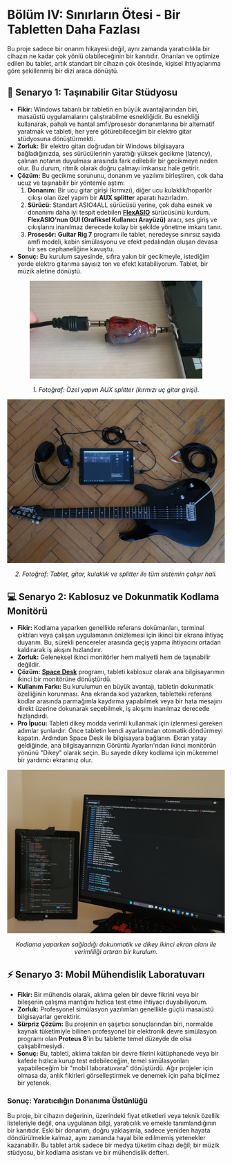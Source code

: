 # Bölüm IV: Sınırların Ötesi - Bir Tabletten Daha Fazlası

Bu proje sadece bir onarım hikayesi değil, aynı zamanda yaratıcılıkla bir cihazın ne kadar çok yönlü olabileceğinin bir kanıtıdır. Onarılan ve optimize edilen bu tablet, artık standart bir cihazın çok ötesinde, kişisel ihtiyaçlarıma göre şekillenmiş bir dizi araca dönüştü.

## 🎸 Senaryo 1: Taşınabilir Gitar Stüdyosu

*   **Fikir:** Windows tabanlı bir tabletin en büyük avantajlarından biri, masaüstü uygulamalarını çalıştırabilme esnekliğidir. Bu esnekliği kullanarak, pahalı ve hantal amfi/prosesör donanımlarına bir alternatif yaratmak ve tableti, her yere götürebileceğim bir elektro gitar stüdyosuna dönüştürmekti.
*   **Zorluk:** Bir elektro gitarı doğrudan bir Windows bilgisayara bağladığınızda, ses sürücülerinin yarattığı yüksek gecikme (latency), çalınan notanın duyulması arasında fark edilebilir bir gecikmeye neden olur. Bu durum, ritmik olarak doğru çalmayı imkansız hale getirir.
*   **Çözüm:** Bu gecikme sorununu, donanım ve yazılımı birleştiren, çok daha ucuz ve taşınabilir bir yöntemle aştım:
    1.  **Donanım:** Bir ucu gitar girişi (kırmızı), diğer ucu kulaklık/hoparlör çıkışı olan özel yapım bir **AUX splitter** aparatı hazırladım.
    2.  **Sürücü:** Standart ASIO4ALL sürücüsü yerine, çok daha esnek ve donanımı daha iyi tespit edebilen **[FlexASIO](https://github.com/dechamps/FlexASIO)** sürücüsünü kurdum. **FlexASIO'nun GUI (Grafiksel Kullanıcı Arayüzü)** aracı, ses giriş ve çıkışlarını inanılmaz derecede kolay bir şekilde yönetme imkanı tanır.
    3.  **Prosesör:** **Guitar Rig 7** programı ile tablet, neredeyse sınırsız sayıda amfi modeli, kabin simülasyonu ve efekt pedalından oluşan devasa bir ses cephaneliğine kavuştu.
*   **Sonuç:** Bu kurulum sayesinde, sıfıra yakın bir gecikmeyle, istediğim yerde elektro gitarıma sayısız ton ve efekt katabiliyorum. Tablet, bir müzik aletine dönüştü.

<p align="center">
  <img src="../assets/images/aux_splitter_gitar_and_speaker.jpg" width="400">
</p>
<p align="center">
  <i>1. Fotoğraf: Özel yapım AUX splitter (kırmızı uç gitar girişi).</i>
</p>

<p align="center">
  <img src="../assets/images/guitar_and_tablet_setup_birdview_photo.jpg" width="750">
</p>
<p align="center">
  <i>2. Fotoğraf: Tablet, gitar, kulaklık ve splitter ile tüm sistemin çalışır hali.</i>
</p>


## 💻 Senaryo 2: Kablosuz ve Dokunmatik Kodlama Monitörü

*   **Fikir:** Kodlama yaparken genellikle referans dokümanları, terminal çıktıları veya çalışan uygulamanın önizlemesi için ikinci bir ekrana ihtiyaç duyarım. Bu, sürekli pencereler arasında geçiş yapma ihtiyacını ortadan kaldırarak iş akışını hızlandırır.
*   **Zorluk:** Geleneksel ikinci monitörler hem maliyetli hem de taşınabilir değildir.
*   **Çözüm:** **[Space Desk](https://www.spacedesk.net/)** programı, tableti kablosuz olarak ana bilgisayarımın ikinci bir monitörüne dönüştürdü.
*   **Kullanım Farkı:** Bu kurulumun en büyük avantajı, tabletin dokunmatik özelliğinin korunması. Ana ekranda kod yazarken, tabletteki referans kodlar arasında parmağımla kaydırma yapabilmek veya bir hata mesajını direkt üzerine dokunarak seçebilmek, iş akışımı inanılmaz derecede hızlandırdı.
*   **Pro İpucu:** Tableti dikey modda verimli kullanmak için izlenmesi gereken adımlar şunlardır: Önce tabletin kendi ayarlarından otomatik döndürmeyi kapatın. Ardından Space Desk ile bilgisayara bağlanın. Ekran yatay geldiğinde, ana bilgisayarınızın Görüntü Ayarları'ndan ikinci monitörün yönünü "Dikey" olarak seçin. Bu sayede dikey kodlama için mükemmel bir yardımcı ekranınız olur.

<p align="center">
  <img src="../assets/images/tablet_as_a_second_monitor.jpg" width="700">
</p>
<p align="center">
  <i>Kodlama yaparken sağladığı dokunmatik ve dikey ikinci ekran alanı ile verimliliği artıran bir kurulum.</i>
</p>

## ⚡ Senaryo 3: Mobil Mühendislik Laboratuvarı

*   **Fikir:** Bir mühendis olarak, aklıma gelen bir devre fikrini veya bir bileşenin çalışma mantığını hızlıca test etme ihtiyacı duyabiliyorum.
*   **Zorluk:** Profesyonel simülasyon yazılımları genellikle güçlü masaüstü bilgisayarlar gerektirir.
*   **Sürpriz Çözüm:** Bu projenin en şaşırtıcı sonuçlarından biri, normalde kaynak tüketimiyle bilinen profesyonel bir elektronik devre simülasyon programı olan **Proteus 8**'in bu tablette temel düzeyde de olsa çalışabilmesiydi.
*   **Sonuç:** Bu, tableti, aklıma takılan bir devre fikrini kütüphanede veya bir kafede hızlıca kurup test edebileceğim, temel simülasyonları yapabileceğim bir "mobil laboratuvara" dönüştürdü. Ağır projeler için olmasa da, anlık fikirleri görselleştirmek ve denemek için paha biçilmez bir yetenek.

### Sonuç: Yaratıcılığın Donanıma Üstünlüğü

Bu proje, bir cihazın değerinin, üzerindeki fiyat etiketleri veya teknik özellik listeleriyle değil, ona uygulanan bilgi, yaratıcılık ve emekle tanımlandığının bir kanıtıdır. Eski bir donanım, doğru yaklaşımla, sadece yeniden hayata döndürülmekle kalmaz, aynı zamanda hayal bile edilmemiş yetenekler kazanabilir. Bu tablet artık sadece bir medya tüketim cihazı değil; bir müzik stüdyosu, bir kodlama asistanı ve bir mühendislik defteri.
